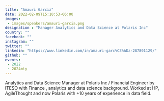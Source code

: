 ```yaml
---
title: "Amauri Garcia"
date: 2022-02-09T15:10:53-06:00
images: 
 - images/speakers/amauri-garcia.png
designation : "Manager Analytics and Data Science at Polaris Inc"
country: ""
facebook: ""
instagram: ""
twitter: ""
linkedin: "https://www.linkedin.com/in/amauri-garc%C3%ADa-287891129/"
github: ""
events: 
 - 2022
 - 2024mty
---
```


Analytics and Data Science Manager at Polaris Inc / Financial Engineer by ITESO with Finance , analytics and data science background. Worked at HP, AgileThought and now Polaris with +10 years of experience in data field.